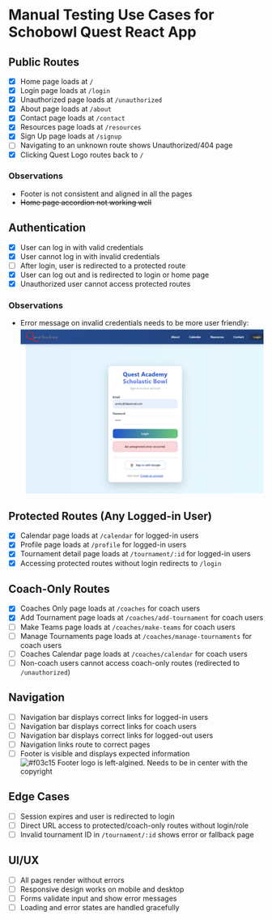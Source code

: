 # Manual Testing Use Cases for Schobowl Quest React App

## Public Routes

- [x] Home page loads at `/`
- [x] Login page loads at `/login`
- [x] Unauthorized page loads at `/unauthorized`
- [x] About page loads at `/about`
- [x] Contact page loads at `/contact`
- [x] Resources page loads at `/resources`
- [x] Sign Up page loads at `/signup`
- [ ] Navigating to an unknown route shows Unauthorized/404 page
- [x] Clicking Quest Logo routes back to `/`

### Observations

- Footer is not consistent and aligned in all the pages
- ~~Home page accordion not working well~~

## Authentication

- [x] User can log in with valid credentials
- [x] User cannot log in with invalid credentials
- [ ] After login, user is redirected to a protected route
- [x] User can log out and is redirected to login or home page
- [x] Unauthorized user cannot access protected routes

### Observations
 - Error message on invalid credentials needs to be more user friendly: ![Invalid password](objectiveEvidence/InvalidPassword.png)

## Protected Routes (Any Logged-in User)

- [x] Calendar page loads at `/calendar` for logged-in users
- [x] Profile page loads at `/profile` for logged-in users
- [x] Tournament detail page loads at `/tournament/:id` for logged-in users
- [x] Accessing protected routes without login redirects to `/login`

## Coach-Only Routes

- [x] Coaches Only page loads at `/coaches` for coach users
- [x] Add Tournament page loads at `/coaches/add-tournament` for coach users
- [ ] Make Teams page loads at `/coaches/make-teams` for coach users
- [ ] Manage Tournaments page loads at `/coaches/manage-tournaments` for coach users
- [ ] Coaches Calendar page loads at `/coaches/calendar` for coach users
- [ ] Non-coach users cannot access coach-only routes (redirected to `/unauthorized`)

## Navigation

- [ ] Navigation bar displays correct links for logged-in users
- [ ] Navigation bar displays correct links for coach users
- [ ] Navigation bar displays correct links for logged-out users
- [ ] Navigation links route to correct pages
- [ ] Footer is visible and displays expected information  
    ![#f03c15](https://placehold.co/15x15/f03c15/f03c15.png) Footer logo is left-algined. Needs to be in center with the copyright

## Edge Cases

- [ ] Session expires and user is redirected to login
- [ ] Direct URL access to protected/coach-only routes without login/role
- [ ] Invalid tournament ID in `/tournament/:id` shows error or fallback page

## UI/UX

- [ ] All pages render without errors
- [ ] Responsive design works on mobile and desktop
- [ ] Forms validate input and show error messages
- [ ] Loading and error states are handled gracefully

